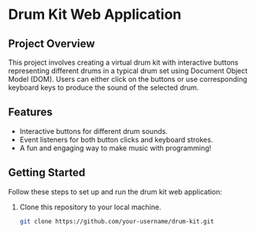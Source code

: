 # Drum Kit Web Application

## Project Overview

This project involves creating a virtual drum kit with interactive buttons representing different drums in a typical drum set using Document Object Model (DOM). Users can either click on the buttons or use corresponding keyboard keys to produce the sound of the selected drum.

## Features

- Interactive buttons for different drum sounds.
- Event listeners for both button clicks and keyboard strokes.
- A fun and engaging way to make music with programming!

## Getting Started

Follow these steps to set up and run the drum kit web application:

1. Clone this repository to your local machine.
   ```bash
   git clone https://github.com/your-username/drum-kit.git
